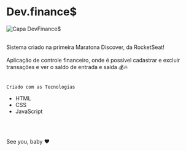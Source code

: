 # Dev.finance$

![Capa DevFinance$](https://user-images.githubusercontent.com/102435512/167229526-8e6827d2-7957-4418-afa8-070287d95855.jpeg)
<br>
<br>
<div>Sistema criado na primeira Maratona Discover, da RocketSeat!</div>
<br>
<div>Aplicação de controle financeiro, onde é possível cadastrar e excluir transações e ver o saldo de entrada e saída 💰🔥</div>
<br>

    Criado com as Tecnologias

-  HTML
-  CSS
-  JavaScript

<br>
<br>

See you, baby ❤️
